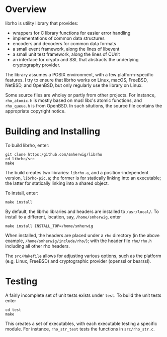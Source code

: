 Overview
========
librho is utility library that provides:

- wrappers for C library functions for easier error handling
- implementations of common data structures
- encoders and decoders for common data formats
- a small event framework, along the lines of libevent
- a small unit test framework, along the lines of CUnit
- an interface for crypto and SSL that abstracts the underlying
  cryptography provider.

The library assumes a POSIX environment, with a few platform-specific features.
I try to ensure that librho works on Linux, macOS, FreeBSD, NetBSD, and
OpenBSD, but only regularly use the library on Linux.

Some source files are wholey or partly from other projects.  For instance,
`rho_atomic.h` is mostly based on musl libc's atomic functions, and
`rho_queue.h` is from OpenBSD.  In such situtions, the source file
contains the appropriate copyright notice.


Building and Installing
=======================
To build librho, enter:

```
git clone https:/github.com/smherwig/librho
cd librho/src
make
```

The build creates two libraries: `librho.a`, and a position-independent
version, `librho-pic.a`; the former is for statically linking into an
executable; the latter for statically linking into a shared object.


To install, enter:

```
make install
```

By default, the librho libraries and headers are installed to `/usr/local/`.
To install to a different, location, say, `/home/smherwig`, enter

```
make install INSTALL_TOP=/home/smherwig
```

When installed, the headers are placed under a `rho` directory (in the above
example, `/home/smherwig/include/rho/`); with the header file `rho/rho.h`
including all other rho headers.


The `src/Makefile` allows for adjusting various options, such as the platform
(e.g, Linux, FreeBSD) and cryptographic provider (openssl or bearssl).


Testing
=======
A fairly incomplete set of unit tests exists under `test`.  To build the unit
tests enter

```
cd test
make
```

This creates a set of executables, with each executable testing a specific
module.  For instance, `rho_str_test` tests the functions in `src/rho_str.c`.



